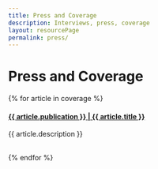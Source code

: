 ```yaml
---
title: Press and Coverage
description: Interviews, press, coverage
layout: resourcePage
permalink: press/
---
```


# Press and Coverage

{% for article in coverage %}
<section>
<h4><a href="{{ article.url }}">{{ article.publication }} | {{ article.title }}</a></h4>
<p>{{ article.description }}</p>
</section><br />
{% endfor %}

